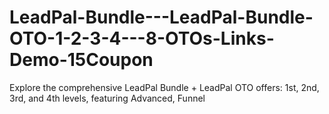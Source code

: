 # LeadPal-Bundle---LeadPal-Bundle-OTO-1-2-3-4---8-OTOs-Links-Demo-15Coupon
Explore the comprehensive LeadPal Bundle + LeadPal OTO offers: 1st, 2nd, 3rd, and 4th levels, featuring Advanced, Funnel
